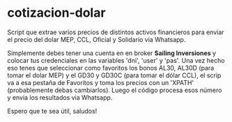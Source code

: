 # cotizacion-dolar
Script que extrae varios precios de distintos activos financieros para enviar el precio del dolar MEP, CCL, Oficial y Solidario via Whatsapp.

Simplemente debes tener una cuenta en en broker <b>Sailing Inversiones</b> y colocar tus credenciales en las variables 'dni', 'user' y 'pas'. 
Una vez hecho eso tenes que seleccionar como favoritos los bonos AL30, AL30D (para tomar el dolar MEP) y el GD30 y GD30C (para tomar el dólar CCL), el scrip va a esa pestaña de Favoritos y toma los precios con un 'XPATH' (probablemente debas cambiarlos).
Luego el código procesa esos número y envia los resultados via Whatsapp.

Espero que te sea útil, saludos!
